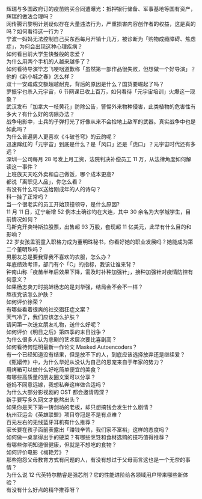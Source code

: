 辉瑞与多国政府订的疫苗购买合同遭曝光：抵押银行储备、军事基地等国有资产，辉瑞的做法合理吗？  
网传腾讯黎明计划疑似存在大量违法行为，严重损害内容创作者的权益，这是真的吗？如何看待这一行为？  
宁波一妈妈无法控制自己买东西每月开销十几万，被诊断为「购物成瘾障碍、焦虑症」，为何会出现这种心理疾病？  
如何看目前大学生快餐般的恋爱？  
为什么用两个手机的人越来越多了？  
如何看待导演毕志飞哽咽道歉称「虽然第一部作品很失败，但想做一个好导演」？他的《新小城之春》怎么样？  
双十一安踏成交额超越耐克，背后的原因是什么？国货要崛起了吗？  
罗振宇也杀入元宇宙，6 节网课已收上百万，如何看待「元宇宙培训」火爆这一现象？  
武汉发布「加拿大一枝黄花」防除公告，警惕外来物种侵害，此类植物的危害性有多大？有什么好的防除办法？  
战争电影中，士兵的子弹打光了好像从来不会捡地上敌军的武器。真实战争中也是如此吗？  
为什么普遍男人更喜欢《斗破苍穹》的云韵呢？  
迅速蹿红的「元宇宙」到底是什么？是「风口」还是「虎口」？元宇宙时代还有多远？  
深圳一公司每月 28 号发上月工资，法院判决补偿员工 11 万，从法律角度如何解读这一事件？  
上班族天天吃外卖和自己做饭，哪个成本更高?  
都说「离职见人品」，你怎么看？  
有没有什么可以送给刚成年的人的诗句？  
科一挂了正常吗？  
当一个很老实的员工开始顶撞领导，是什么原因?  
11 月 11 日，辽宁新增 52 例本土确诊均在大连，其中 30 余名为大学城学生，目前情况如何？  
马斯克开卖特斯拉股票，出售超 93 万股，套现超 11 亿美元，此举有什么目的和影响？  
22 岁女孩孟羽童入职格力成为董明珠秘书，你看好她的职业发展吗？她能成为第二个董明珠吗？  
男朋友总是要我穿我不喜欢的衣服，怎么办？  
年底绩效考评，部门有个「C」的指标，我该让谁来背？  
钟南山称「疫苗半年后效果下降，需及时补种加强针」，接种加强针对疫情防控有何意义？  
如果杨志卖刀时挑衅杨志的是刘华强，结局会不会不一样？  
熬夜党该怎么护肤？  
如何评价徐荣？  
有哪些看着很爽的社交猖狂症文案？  
天气冷了，我们应该怎么护肤？  
请问第一次送女朋友礼物，送什么好呢？  
如何评价《明日之后》第四季的末日战争？  
为什么很多人认为悲剧的艺术层次要比喜剧高？  
如何看待何恺明最新一作论文 Masked Autoencoders？  
有一个已经知道没有结果，但是放不下的人，到底应该选择放弃还是继续爱？  
《甄嬛传》中，为什么华妃从没认为自己的恩宠来自于年家的势力？  
用烤箱可以做什么好吃简单便宜的美食？  
有哪些高质量的朋友圈文案可以分享？  
爸妈不同意远嫁，我想私奔这样做合适吗？  
为什么大部分影视剧的 OST 都会邀请周深？  
新手要写多久网文才能熬出头？  
如果你是天下第一铸剑坊的老板，却只想搞钱会发生什么剧情？  
杭州亚运会《英雄联盟》项目夺冠是不是有点难？  
百元左右的无线蓝牙耳机有什么推荐？  
家长要在孩子面前表露出「赚钱辛苦，我们家不富裕」这样的态度吗？  
如何做一桌拿得出手的硬菜？有哪些烹饪和食材选购的技巧值得推荐？  
有哪些你明知道很健康，但就是不想吃的食物？  
如何评价电影《梅艳芳》？  
那些抱怨父母教育方式有问题的人，有没有想过于父母而言这也是一个无奈的事情？  
为什么说 12 代英特尔酷睿是强芯剂？它的性能进阶给各领域用户带来哪些新体验？  
有没有什么好点的精华推荐呀？  
